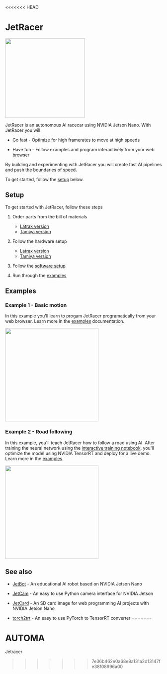 <<<<<<< HEAD
# JetRacer

<img src="https://user-images.githubusercontent.com/25759564/62127658-741e9080-b287-11e9-8ab9-f4e7e31404b1.png" height=256>

JetRacer is an autonomous AI racecar using NVIDIA Jetson Nano.  With JetRacer you will

* Go fast - Optimize for high framerates to move at high speeds

* Have fun - Follow examples and program interactively from your web browser

By building and experimenting with JetRacer you will create fast AI pipelines and push the boundaries of speed.

To get started, follow the [setup](#setup) below.

## Setup

To get started with JetRacer, follow these steps

1. Order parts from the bill of materials

    - [Latrax version](docs/latrax/bill_of_materials.md)
    - [Tamiya version](docs/tamiya/bill_of_materials.md)

2. Follow the hardware setup

    - [Latrax version](docs/latrax/hardware_setup.md)
    - [Tamiya version](docs/tamiya/hardware_setup.md)
3. Follow the [software setup](docs/software_setup.md)
4. Run through the [examples](docs/examples.md)

## Examples

### Example 1 - Basic motion

In this example you'll learn to progam JetRacer programatically from your web browser.  Learn more in the [examples](docs/examples.md) documentation.

<img src="https://user-images.githubusercontent.com/4212806/60383497-68d90a80-9a26-11e9-9a18-778b7d3a3221.gif" height=300/>

### Example 2 - Road following

In this example, you'll teach JetRacer how to follow a road using AI.  After training the neural network using the [interactive training notebook](notebooks/interactive_regression.ipynb), you'll optimize the model using NVIDIA TensorRT and deploy for a live demo. Learn more in the [examples](docs/examples.md).

<img src="https://user-images.githubusercontent.com/4212806/60383389-bd7b8600-9a24-11e9-9f64-926e5edb52cc.gif" height=300/>

## See also

* [JetBot](http://github.com/NVIDIA-AI-IOT/jetbot) - An educational AI robot based on NVIDIA Jetson Nano

* [JetCam](http://github.com/NVIDIA-AI-IOT/jetcam) - An easy to use Python camera interface for NVIDIA Jetson
* [JetCard](http://github.com/NVIDIA-AI-IOT/jetcard) - An SD card image for web programming AI projects with NVIDIA Jetson Nano
* [torch2trt](http://github.com/NVIDIA-AI-IOT/torch2trt) - An easy to use PyTorch to TensorRT converter
=======
# AUTOMA
Jetracer
>>>>>>> 7e36b462e0a68e8a131a2d13147fe38f08996a00
